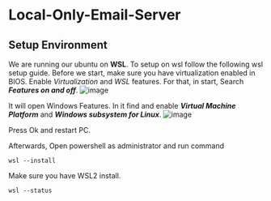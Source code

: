 # Local-Only-Email-Server
## Setup Environment 
We are running our ubuntu on **WSL**. To setup on wsl follow the following wsl setup guide.
Before we start, make sure you have virtualization enabled in BIOS.
Enable _Virtualization_ and _WSL_ features. For that, in start, Search ___Features on and off___.
![image](https://github.com/user-attachments/assets/a720755c-1508-4ffa-a71f-2a638bc34ef0)

It will open Windows Features. In it find and enable ___Virtual Machine Platform___ and ___Windows subsystem for Linux___.
![image](https://github.com/user-attachments/assets/55b6d2a0-7e10-4c9f-9df7-679bacd15399)

Press Ok and restart PC. 

Afterwards, Open powershell as administrator and run command

`wsl --install`

Make sure you have WSL2 install.

`wsl --status`
